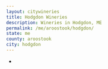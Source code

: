 ```yaml
---
layout: citywineries
title: Hodgdon Wineries
description: Wineries in Hodgdon, ME
permalink: /me/aroostook/hodgdon/
state: me
county: aroostook
city: hodgdon
---
```

-
